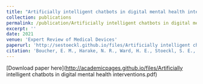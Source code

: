 ```yaml
---
title: "Artificially intelligent chatbots in digital mental health interventions"
collection: publications
permalink: /publication/Artificially intelligent chatbots in digital mental health interventions
excerpt: ''
date: 2021
venue: 'Expert Review of Medical Devices'
paperurl: 'http://sestoeckl.github.io/files/Artificially intelligent chatbots in digital mental health interventions.pdf'
citation: 'Boucher, E. M., Harake, N. R., Ward, H. E., Stoeckl, S. E., Vargas, J., Minkel, J., Parks, A. C., & Zilca, R. (2021). Artificially intelligent chatbots in digital mental health interventions: a review. Expert Review of Medical Devices, 18(sup1), 37–49. https://doi.org/10.1080/17434440.2021.2013200'
---
```


[Download paper here](http://academicpages.github.io/files/Artificially intelligent chatbots in digital mental health interventions.pdf)


